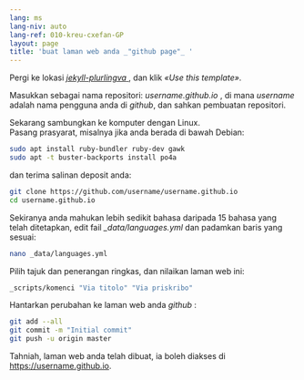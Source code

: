 ```yaml
---
lang: ms
lang-niv: auto
lang-ref: 010-kreu-cxefan-GP
layout: page
title: 'buat laman web anda _"github page"_ '
---
```


Pergi ke lokasi [ _jekyll-plurlingva_ ](https://github.com/jmichault/jekyll-plurlingva), dan klik _«Use this template»_.

Masukkan sebagai nama repositori: _username.github.io_ , di mana _username_ adalah nama pengguna anda di _github_, dan sahkan pembuatan repositori.

Sekarang sambungkan ke komputer dengan Linux.  
Pasang prasyarat, misalnya jika anda berada di bawah Debian:
```bash
sudo apt install ruby-bundler ruby-dev gawk
sudo apt -t buster-backports install po4a
```

dan terima salinan deposit anda:
```bash
git clone https://github.com/username/username.github.io
cd username.github.io
```

Sekiranya anda mahukan lebih sedikit bahasa daripada 15 bahasa yang telah ditetapkan, edit fail _\_data/languages.yml_ dan padamkan baris yang sesuai:
```bash
nano _data/languages.yml
```

Pilih tajuk dan penerangan ringkas, dan nilaikan laman web ini:
```bash
_scripts/komenci "Via titolo" "Via priskribo"
```

Hantarkan perubahan ke laman web anda _github_ :
```bash
git add --all
git commit -m "Initial commit"
git push -u origin master
```

Tahniah, laman web anda telah dibuat, ia boleh diakses di https://username.github.io.

